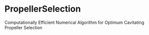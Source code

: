 # PropellerSelection
Computationally Efficient Numerical Algorithm for Optimum Cavitating Propeller Selection
